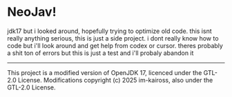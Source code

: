 # NeoJav!

jdk17 but i looked around, hopefully trying to optimize old code. 
this isnt really anything serious, this is just a side project.
i dont really know how to code but i'll look around and get help from codex or cursor.
theres probably a shit ton of errors but this is just a test and i'll probaly abandon it



--------------------------------------
This project is a modified version of OpenJDK 17, licenced under the GTL-2.0 License.
Modifications copyright (c) 2025 im-kaiross, also under the GTL-2.0 License.
